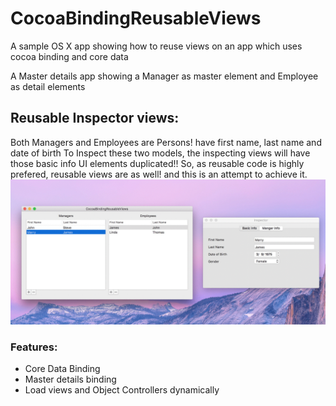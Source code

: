# CocoaBindingReusableViews
A sample OS X app showing how to reuse views on an app which uses cocoa binding and core data

A Master details app showing a Manager as master element and Employee as detail elements

## Reusable Inspector views:
Both Managers and Employees are Persons! have first name, last name and date of birth
To Inspect these two models, the inspecting views will have those basic info UI elements duplicated!! 
So, as reusable code is highly prefered, reusable views are as well! and this is an attempt to achieve it.
![alt tag](https://raw.githubusercontent.com/AMTourky/CocoaBindingReusableViews/master/sample.gif)
### Features:
  - Core Data Binding
  - Master details binding
  - Load views and Object Controllers dynamically

